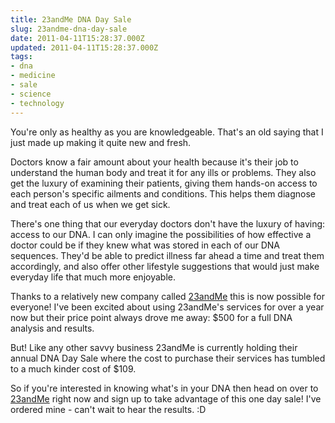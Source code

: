 ```yaml
---
title: 23andMe DNA Day Sale
slug: 23andme-dna-day-sale
date: 2011-04-11T15:28:37.000Z
updated: 2011-04-11T15:28:37.000Z
tags:
- dna
- medicine
- sale
- science
- technology
---
```


You're only as healthy as you are knowledgeable.  That's an old saying that I just made up making it quite new and fresh.  

Doctors know a fair amount about your health because it's their job to understand the human body and treat it for any ills or problems.  They also get the luxury of examining their patients, giving them hands-on access to each person's specific ailments and conditions.  This helps them diagnose and treat each of us when we get sick.

There's one thing that our everyday doctors don't have the luxury of having: access to our DNA.  I can only imagine the possibilities of how effective a doctor could be if they knew what was stored in each of our DNA sequences.  They'd be able to predict illness far ahead a time and treat them accordingly, and also offer other lifestyle suggestions that would just make everyday life that much more enjoyable.

Thanks to a relatively new company called <a href="http://www.23andme.com/">23andMe</a> this is now possible for everyone!  I've been excited about using 23andMe's services for over a year now but their price point always drove me away: $500 for a full DNA analysis and results.  

But!  Like any other savvy business 23andMe is currently holding their annual DNA Day Sale where the cost to purchase their services has tumbled to a much kinder cost of $109.  

So if you're interested in knowing what's in your DNA then head on over to <a href="http://www.23andme.com/">23andMe</a> right now and sign up to take advantage of this one day sale!  I've ordered mine - can't wait to hear the results.   :D
